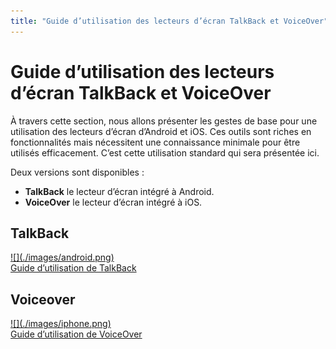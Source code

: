 ```yaml
---
title: "Guide d’utilisation des lecteurs d’écran TalkBack et VoiceOver"
---
```


# Guide d’utilisation des lecteurs d’écran <span lang="en">TalkBack</span> et <span lang="en">VoiceOver</span>

À travers cette section, nous allons présenter les gestes de base pour une utilisation des lecteurs d’écran d’Android et iOS. Ces outils sont riches en fonctionnalités mais nécessitent une connaissance minimale pour être utilisés efficacement. C’est cette utilisation standard qui sera présentée ici.

Deux versions sont disponibles&nbsp;:
- **<span lang="en">TalkBack</span>** le lecteur d’écran intégré à Android.
- **<span lang="en">VoiceOver</span>**  le lecteur d’écran intégré à iOS.

<div class="mobileImg col-xs-12 col-md-6 col-lg-4">
    <h2 class="sr-only"><span lang="en">TalkBack</span></h2>          
    <a href="./screen-reader-talkback.html" class="btn btn-info">
        ![](./images/android.png)
        <div>Guide d’utilisation de <span lang="en">TalkBack</span></div>
    </a>
</div>
<div class="mobileImg col-xs-12 col-md-6 col-lg-4">
    <h2 class="sr-only">Voiceover</h2>          
    <a href="./lecteur-ecran-voiceover.html" class="btn btn-info">
        ![](./images/iphone.png)
        <div>Guide d’utilisation de <span lang="en">VoiceOver</span></div>
    </a>
</div>      
